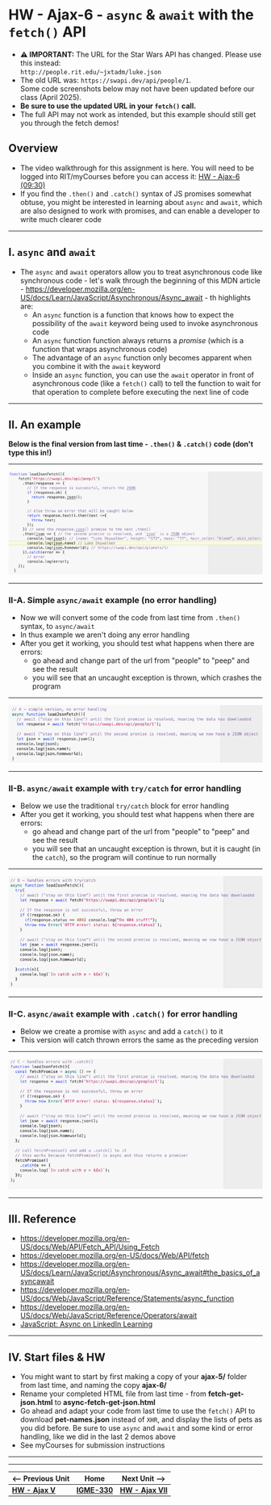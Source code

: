 # HW - Ajax-6 - `async` & `await` with the `fetch()` API

- **⚠️ IMPORTANT:** The URL for the Star Wars API has changed. Please use this instead:  
  `http://people.rit.edu/~jxtadm/luke.json`
- The old URL was: `https://swapi.dev/api/people/1`.  
  Some code screenshots below may not have been updated before our class (April 2025).
- **Be sure to use the updated URL in your `fetch()` call.**
- The full API may not work as intended, but this example should still get you through the fetch demos!

## Overview
- The video walkthrough for this assignment is here. You will need to be logged into RIT/myCourses before you can access it: [HW - Ajax-6 (09:30)](https://rit.hosted.panopto.com/Panopto/Pages/Viewer.aspx?id=48c38f6f-9ce8-4f08-9016-ad9e00f5c88d&start=0)
- If you find the `.then()` and `.catch()` syntax of JS promises somewhat obtuse, you might be interested in learning about `async` and `await`, which are also designed to work with promises, and can enable a developer to write much clearer code

<hr>

## I. `async` and `await`

- The `async` and `await` operators allow you to treat asynchronous code like synchronous code - let's walk through the beginning of this MDN article - https://developer.mozilla.org/en-US/docs/Learn/JavaScript/Asynchronous/Async_await - th highlights are:
  - An `async` function is a function that knows how to expect the possibility of the `await` keyword being used to invoke asynchronous code
  - An `async` function function always returns a *promise* (which is a function that wraps asynchronous code)
  - The advantage of an `async` function only becomes apparent when you combine it with the `await` keyword
  - Inside an `async` function, you can use the `await` operator in front of asynchronous code (like a `fetch()` call) to tell the function to wait for that operation to complete before executing the next line of code

<hr>

## II. An example

**Below is the final version from last time - `.then()` & `.catch()` code (don't type this in!)**

<hr>

![screenshot](_images/_ajax-images/HW-ajax-6.png)

<hr>

### II-A. Simple `async/await` example (no error handling)
- Now we will convert some of the code from last time from `.then()` syntax, to `async/await`
- In thus example we aren't doing any error handling
- After you get it working, you should test what happens when there are errors:
  - go ahead and change part of the url from "people" to "peep" and see the result
  - you will see that an uncaught exception is thrown, which crashes the program

<hr>

![screenshot](_images/_ajax-images/HW-ajax-7.png)

<hr>

### II-B. `async/await` example with `try/catch` for error handling

- Below we use the traditional `try/catch` block for error handling
- After you get it working, you should test what happens when there are errors:
  - go ahead and change part of the url from "people" to "peep" and see the result
  - you will see that an uncaught exception is thrown, but it is caught (in the `catch`), so the program will continue to run normally

<hr>

![screenshot](_images/_ajax-images/HW-ajax-8.png)

<hr>

### II-C. `async/await` example with `.catch()` for error handling

- Below we create a promise with `async` and add a `catch()` to it
- This version will catch thrown errors the same as the preceding version

<hr>

![screenshot](_images/_ajax-images/HW-ajax-9.png)

<hr>

## III. Reference

- https://developer.mozilla.org/en-US/docs/Web/API/Fetch_API/Using_Fetch
- https://developer.mozilla.org/en-US/docs/Web/API/fetch
- https://developer.mozilla.org/en-US/docs/Learn/JavaScript/Asynchronous/Async_await#the_basics_of_asyncawait
- https://developer.mozilla.org/en-US/docs/Web/JavaScript/Reference/Statements/async_function
- https://developer.mozilla.org/en-US/docs/Web/JavaScript/Reference/Operators/await
- [JavaScript: Async on LinkedIn Learning](https://www.linkedin.com/learning/javascript-async/building-code-using-promises?u=42272537)

<hr>

## IV. Start files & HW
- You might want to start by first making a copy of your **ajax-5/** folder from last time, and naming the copy **ajax-6/**
- Rename your completed HTML file from last time - from **fetch-get-json.html** to **async-fetch-get-json.html** 
- Go ahead and adapt your code from last time to use the `fetch()` API to download **pet-names.json** instead of `XHR`, and display the lists of pets as you did before. Be sure to use `async` and `await` and some kind or error handling, like we did in the last 2 demos above
- See myCourses for submission instructions

<hr><hr>

| <-- Previous Unit | Home | Next Unit -->
| --- | --- | --- 
|   [**HW - Ajax V**](HW-ajax-5.md)  |  [**IGME-330**](../README.md) | [**HW - Ajax VII**](HW-ajax-7.md) 
